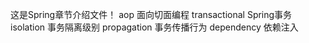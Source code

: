 这是Spring章节介绍文件！
    aop 面向切面编程
    transactional Spring事务
        isolation 事务隔离级别
        propagation 事务传播行为
    dependency 依赖注入